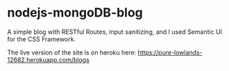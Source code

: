 # nodejs-mongoDB-blog
A simple blog with RESTful Routes, input sanitizing, and I used Semantic UI for the CSS Framework.

The live version of the site is on heroku here: https://pure-lowlands-12682.herokuapp.com/blogs
